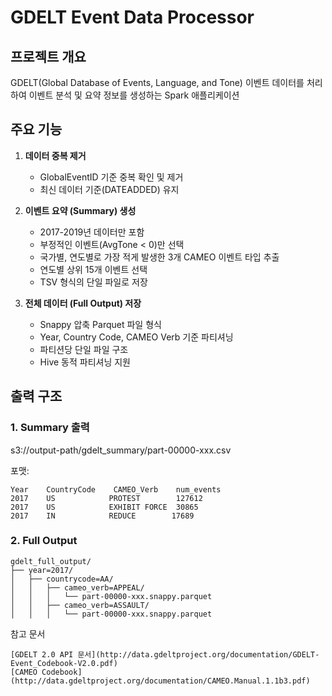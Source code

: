 # GDELT Event Data Processor

## 프로젝트 개요
GDELT(Global Database of Events, Language, and Tone) 이벤트 데이터를 처리하여 이벤트 분석 및 요약 정보를 생성하는 Spark 애플리케이션

## 주요 기능
1. **데이터 중복 제거**
   - GlobalEventID 기준 중복 확인 및 제거
   - 최신 데이터 기준(DATEADDED) 유지

2. **이벤트 요약 (Summary) 생성**
   - 2017-2019년 데이터만 포함
   - 부정적인 이벤트(AvgTone < 0)만 선택
   - 국가별, 연도별로 가장 적게 발생한 3개 CAMEO 이벤트 타입 추출
   - 연도별 상위 15개 이벤트 선택
   - TSV 형식의 단일 파일로 저장

3. **전체 데이터 (Full Output) 저장**
   - Snappy 압축 Parquet 파일 형식
   - Year, Country Code, CAMEO Verb 기준 파티셔닝
   - 파티션당 단일 파일 구조
   - Hive 동적 파티셔닝 지원

## 출력 구조

### 1. Summary 출력
s3://output-path/gdelt_summary/part-00000-xxx.csv

포맷:
```
Year    CountryCode    CAMEO_Verb    num_events
2017    US            PROTEST        127612
2017    US            EXHIBIT FORCE  30865
2017    IN            REDUCE        17689
```

### 2. Full Output

```
gdelt_full_output/
├── year=2017/
│   ├── countrycode=AA/
│   │   ├── cameo_verb=APPEAL/
│   │   │   └── part-00000-xxx.snappy.parquet
│   │   ├── cameo_verb=ASSAULT/
│   │   │   └── part-00000-xxx.snappy.parquet
```


참고 문서

    [GDELT 2.0 API 문서](http://data.gdeltproject.org/documentation/GDELT-Event_Codebook-V2.0.pdf)
    [CAMEO Codebook](http://data.gdeltproject.org/documentation/CAMEO.Manual.1.1b3.pdf)
